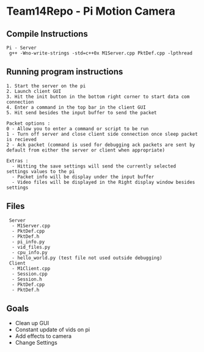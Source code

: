 # Team14Repo - Pi Motion Camera

## Compile Instructions
```
Pi - Server
 g++ -Wno-write-strings -std=c++0x M1Server.cpp PktDef.cpp -lpthread
```

## Running program instructions
```
1. Start the server on the pi
2. Launch client GUI
3. Hit the init button in the bottom right corner to start data com connection
4. Enter a command in the top bar in the client GUI
5. Hit send besides the input buffer to send the packet

Packet options :
0 - Allow you to enter a command or script to be run
1 - Turn off server and close client side connection once sleep packet is recieved
2 - Ack packet (command is used for debugging ack packets are sent by default from either the server or client when appropriate)

Extras :
  - Hitting the save settings will send the currently selected settings values to the pi
  - Packet info will be display under the input buffer
  - Video files will be displayed in the Right display window besides settings
```

## Files
```
 Server
  - M1Server.cpp
  - PktDef.cpp
  - PktDef.h
  - pi_info.py
  - vid_files.py
  - cpu_info.py
  - hello_world.py (test file not used outside debugging)
 Client
  - M1Client.cpp
  - Session.cpp
  - Session.h
  - PktDef.cpp
  - PktDef.h
```

## Goals
 - Clean up GUI
 - Constant update of vids on pi
 - Add effects to camera
 - Change Settings
